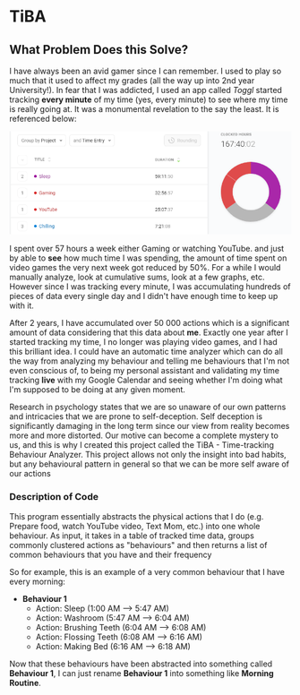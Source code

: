 # TiBA

## What Problem Does this Solve?

I have always been an avid gamer since I can remember. I used to play so much that it used to affect my grades (all the way up into 2nd year University!). In fear that I was addicted, I used an app called *Toggl* started tracking **every minute** of my time (yes, every minute) to see where my time is really going at. It was a monumental revelation to the say the least. It is referenced below:

![](https://github.com/haseab/TiBA/blob/master/Github_tiba_time_results.png)

I spent over 57 hours a week either Gaming or watching YouTube. and just by able to **see** how much time I was spending, the amount of time spent on video games the very next week got reduced by 50%. For a while I would manually analyze, look at cumulative sums, look at a few graphs, etc. However since I was tracking every minute, I was accumulating hundreds of pieces of data every single day and I didn't have enough time to keep up with it.

After 2 years, I have accumulated over 50 000 actions which is a significant amount of data considering that this data about **me**. Exactly one year after I started tracking my time, I no longer was playing video games, and I had this brilliant idea. I could have an automatic time analyzer which can do all the way from analyzing my behaviour and telling me behaviours that I'm not even conscious of, to being my personal assistant and validating my time tracking **live** with my Google Calendar and seeing whether I'm doing what I'm supposed to be doing at any given moment. 

Research in psychology states that we are so unaware of our own patterns and intricacies that we are prone to self-deception. Self deception is significantly damaging in the long term since our view from reality becomes more and more distorted. Our motive can become a complete mystery to us, and this is why I created this project called the TiBA - Time-tracking Behaviour Analyzer. This project allows not only the insight into bad habits, but any behavioural pattern in general so that we can be more self aware of our actions

### Description of Code

This program essentially abstracts the physical actions that I do (e.g. Prepare food, watch YouTube video, Text Mom, etc.) into one whole behaviour. As input, it takes in a table of tracked time data, groups commonly clustered actions as "behaviours" and then returns a list of common behaviours that you have and their frequency

So for example, this is an example of a very common behaviour that I have every morning:

- **Behaviour 1**
  - Action: Sleep          (1:00 AM --> 5:47 AM)
  - Action: Washroom       (5:47 AM --> 6:04 AM)
  - Action: Brushing Teeth (6:04 AM --> 6:08 AM)
  - Action: Flossing Teeth (6:08 AM --> 6:16 AM)
  - Action: Making Bed     (6:16 AM --> 6:18 AM)
 
 Now that these behaviours have been abstracted into something called **Behaviour 1**, I can just rename **Behaviour 1** into something like **Morning Routine**. 


